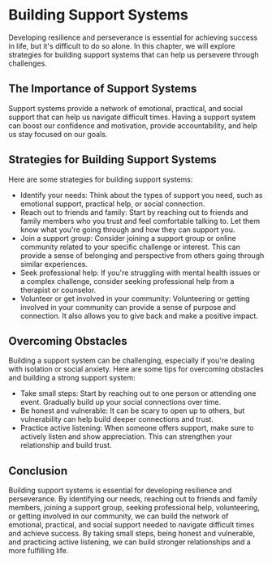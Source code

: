Building Support Systems
===============================================================

Developing resilience and perseverance is essential for achieving success in life, but it's difficult to do so alone. In this chapter, we will explore strategies for building support systems that can help us persevere through challenges.

The Importance of Support Systems
---------------------------------

Support systems provide a network of emotional, practical, and social support that can help us navigate difficult times. Having a support system can boost our confidence and motivation, provide accountability, and help us stay focused on our goals.

Strategies for Building Support Systems
---------------------------------------

Here are some strategies for building support systems:

* Identify your needs: Think about the types of support you need, such as emotional support, practical help, or social connection.
* Reach out to friends and family: Start by reaching out to friends and family members who you trust and feel comfortable talking to. Let them know what you're going through and how they can support you.
* Join a support group: Consider joining a support group or online community related to your specific challenge or interest. This can provide a sense of belonging and perspective from others going through similar experiences.
* Seek professional help: If you're struggling with mental health issues or a complex challenge, consider seeking professional help from a therapist or counselor.
* Volunteer or get involved in your community: Volunteering or getting involved in your community can provide a sense of purpose and connection. It also allows you to give back and make a positive impact.

Overcoming Obstacles
--------------------

Building a support system can be challenging, especially if you're dealing with isolation or social anxiety. Here are some tips for overcoming obstacles and building a strong support system:

* Take small steps: Start by reaching out to one person or attending one event. Gradually build up your social connections over time.
* Be honest and vulnerable: It can be scary to open up to others, but vulnerability can help build deeper connections and trust.
* Practice active listening: When someone offers support, make sure to actively listen and show appreciation. This can strengthen your relationship and build trust.

Conclusion
----------

Building support systems is essential for developing resilience and perseverance. By identifying our needs, reaching out to friends and family members, joining a support group, seeking professional help, volunteering, or getting involved in our community, we can build the network of emotional, practical, and social support needed to navigate difficult times and achieve success. By taking small steps, being honest and vulnerable, and practicing active listening, we can build stronger relationships and a more fulfilling life.
